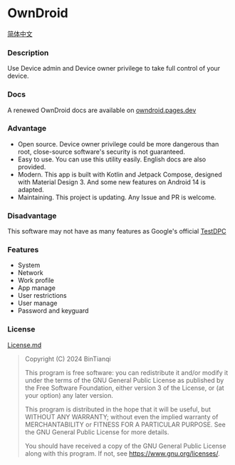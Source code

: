 # OwnDroid

[简体中文](Readme.md)

### Description

Use Device admin and Device owner privilege to take full control of your device.

### Docs

A renewed OwnDroid docs are available on [owndroid.pages.dev](https://owndroid.pages.dev)

### Advantage

- Open source. Device owner privilege could be more dangerous than root, close-source software's security is not guaranteed. 
- Easy to use. You can use this utility easily. English docs are also provided.
- Modern. This app is built with Kotlin and Jetpack Compose, designed with Material Design 3. And some new features on Android 14 is adapted. 
- Maintaining. This project is updating. Any Issue and PR is welcome. 

### Disadvantage

This software may not have as many features as Google's official [TestDPC](https://github.com/googlesamples/android-testdpc) 

### Features

- System
- Network
- Work profile
- App manage
- User restrictions
- User manage
- Password and keyguard

### License

[License.md](LICENSE.md)

> Copyright (C)  2024  BinTianqi
>
> This program is free software: you can redistribute it and/or modify it under the terms of the GNU General Public License as published by the Free Software Foundation, either version 3 of the License, or (at your option) any later version.
>
> This program is distributed in the hope that it will be useful, but WITHOUT ANY WARRANTY; without even the implied warranty of MERCHANTABILITY or FITNESS FOR A PARTICULAR PURPOSE.  See the GNU General Public License for more details.
>
> You should have received a copy of the GNU General Public License along with this program.  If not, see <https://www.gnu.org/licenses/>.
